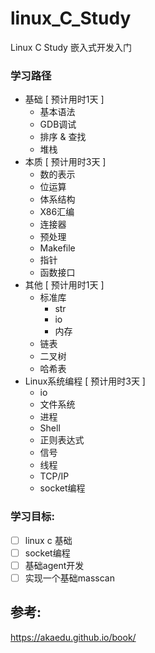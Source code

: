 # linux_C_Study
Linux C Study 嵌入式开发入门

### 学习路径
- 基础  [ 预计用时1天 ]
  - 基本语法
  - GDB调试
  - 排序 &  查找
  - 堆栈
- 本质  [ 预计用时3天 ]
    - 数的表示
    - 位运算
    - 体系结构
    - X86汇编
    - 连接器
    - 预处理
    - Makefile
    - 指针
    - 函数接口
- 其他  [ 预计用时1天 ]
    - 标准库
        - str
        - io
        - 内存
    - 链表 
    - 二叉树
    - 哈希表
- Linux系统编程 [ 预计用时3天 ]
    - io
    - 文件系统
    - 进程
    - Shell
    - 正则表达式
    - 信号
    - 线程
    - TCP/IP
    - socket编程
    
### 学习目标: 
- [ ] linux c 基础
- [ ] socket编程
- [ ] 基础agent开发
- [ ] 实现一个基础masscan 

## 参考:
https://akaedu.github.io/book/
